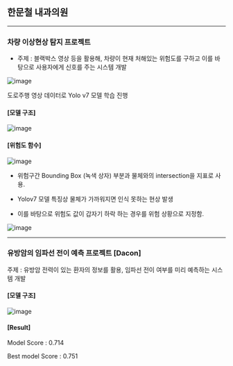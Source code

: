 ## 한문철 내과의원

___________________________________

### 차량 이상현상 탐지 프로젝트

+ 주제 : 블랙박스 영상 등을 활용해, 차량이 현재 처해있는 위험도를 구하고 이를 바탕으로 사용자에게 신호를 주는 시스템 개발

![image](https://user-images.githubusercontent.com/87689944/212276275-d81e6ec8-5148-4f42-b2a2-2035923a53e5.png)

도로주행 영상 데이터로 Yolo v7 모델 학습 진행

#### [모델 구조]

![image](https://user-images.githubusercontent.com/87689944/212276514-ea13c4d9-6b47-4ecb-a114-fa2cb1a0a9da.png)

#### [위험도 함수]

![image](https://user-images.githubusercontent.com/87689944/212276618-c97ceefa-4054-43d8-828a-39bf411d35fe.png)

+ 위험구간 Bounding Box (녹색 상자) 부분과 물체와의 intersection을 지표로 사용. 

+ Yolov7 모델 특징상 물체가 가까워지면 인식 못하는 현상 발생

+ 이를 바탕으로 위험도 값이 갑자기 하락 하는 경우를 위험 상황으로 지정함.

![image](https://user-images.githubusercontent.com/87689944/212276818-dec7b31c-e1e5-4242-a479-e62cce829c08.png)

_______________________________

### 유방암의 임파선 전이 예측 프로젝트 [Dacon]

주제 : 유방암 전력이 있는 환자의 정보를 활용, 임파선 전이 여부를 미리 예측하는 시스템 개발

#### [모델 구조]

![image](https://user-images.githubusercontent.com/87689944/212277013-6b28886c-6ade-45c1-b042-d7e71aa354e4.png)

#### [Result]

Model Score : 0.714

Best model Score : 0.751



